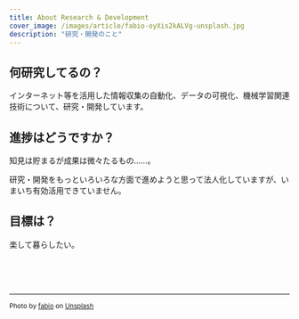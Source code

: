 ```yaml
---
title: About Research & Development
cover_image: /images/article/fabio-oyXis2kALVg-unsplash.jpg
description: "研究・開発のこと"
---
```


## 何研究してるの？

インターネット等を活用した情報収集の自動化、データの可視化、機械学習関連技術について、研究・開発しています。

## 進捗はどうですか？

知見は貯まるが成果は微々たるもの……。

研究・開発をもっといろいろな方面で進めようと思って法人化していますが、いまいち有効活用できていません。

## 目標は？

楽して暮らしたい。

<br>
<br>
<br>

----
<small><span>Photo by <a href="https://unsplash.com/@fabioha?utm_source=unsplash&amp;utm_medium=referral&amp;utm_content=creditCopyText">fabio</a> on <a href="https://unsplash.com/s/photos/ai?utm_source=unsplash&amp;utm_medium=referral&amp;utm_content=creditCopyText">Unsplash</a></span></small>
